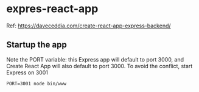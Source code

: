 # expres-react-app

Ref: https://daveceddia.com/create-react-app-express-backend/

## Startup the app

Note the PORT variable: this Express app will default to port 3000, and Create React App will also default to port 3000. To avoid the conflict, start Express on 3001

```
PORT=3001 node bin/www
```